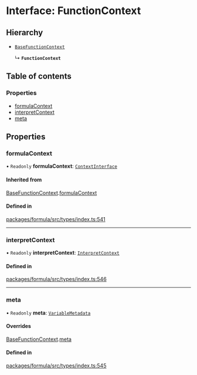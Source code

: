 # Interface: FunctionContext

## Hierarchy

- [`BaseFunctionContext`](BaseFunctionContext.md)

  ↳ **`FunctionContext`**

## Table of contents

### Properties

- [formulaContext](FunctionContext.md#formulacontext)
- [interpretContext](FunctionContext.md#interpretcontext)
- [meta](FunctionContext.md#meta)

## Properties

### <a id="formulacontext" name="formulacontext"></a> formulaContext

• `Readonly` **formulaContext**: [`ContextInterface`](ContextInterface.md)

#### Inherited from

[BaseFunctionContext](BaseFunctionContext.md).[formulaContext](BaseFunctionContext.md#formulacontext)

#### Defined in

[packages/formula/src/types/index.ts:541](https://github.com/mashcard/mashcard/blob/main/packages/formula/src/types/index.ts#L541)

___

### <a id="interpretcontext" name="interpretcontext"></a> interpretContext

• `Readonly` **interpretContext**: [`InterpretContext`](InterpretContext.md)

#### Defined in

[packages/formula/src/types/index.ts:546](https://github.com/mashcard/mashcard/blob/main/packages/formula/src/types/index.ts#L546)

___

### <a id="meta" name="meta"></a> meta

• `Readonly` **meta**: [`VariableMetadata`](VariableMetadata.md)

#### Overrides

[BaseFunctionContext](BaseFunctionContext.md).[meta](BaseFunctionContext.md#meta)

#### Defined in

[packages/formula/src/types/index.ts:545](https://github.com/mashcard/mashcard/blob/main/packages/formula/src/types/index.ts#L545)
